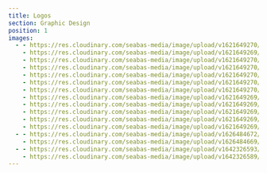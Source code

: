 ```yaml
---
title: Logos
section: Graphic Design
position: 1
images:
  - - https://res.cloudinary.com/seabas-media/image/upload/v1621649270/gallery/Logos/Untitled-2_kb8dan.png
    - https://res.cloudinary.com/seabas-media/image/upload/v1621649269/gallery/Logos/Copy_of_spa-page-001_isglfn.jpg
    - https://res.cloudinary.com/seabas-media/image/upload/v1621649270/gallery/Logos/Untitled-4_v6ki6h.png
    - https://res.cloudinary.com/seabas-media/image/upload/v1621649270/gallery/Logos/Copy_of_black_delorean_Final_jsq3jm.jpg
    - https://res.cloudinary.com/seabas-media/image/upload/v1621649270/gallery/Logos/Untitled-1_xgyql8.png
    - https://res.cloudinary.com/seabas-media/image/upload/v1621649270/gallery/Logos/Untitled-6_f8b7te.png
    - https://res.cloudinary.com/seabas-media/image/upload/v1621649270/gallery/Logos/Untitled-3_vjasdo.png
    - https://res.cloudinary.com/seabas-media/image/upload/v1621649269/gallery/Logos/untitled_-_6_xtbfzy.png
    - https://res.cloudinary.com/seabas-media/image/upload/v1621649269/gallery/Logos/lawncare-page-001_mots95.jpg
    - https://res.cloudinary.com/seabas-media/image/upload/v1621649269/gallery/Logos/lawncare_black-page-001_aqu22f.jpg
    - https://res.cloudinary.com/seabas-media/image/upload/v1621649269/gallery/Logos/Triple_A_z1stut.jpg
    - https://res.cloudinary.com/seabas-media/image/upload/v1621649269/gallery/Logos/los_magueyitos_eydmve.png
  - - https://res.cloudinary.com/seabas-media/image/upload/v1626484672/gallery/Logos/Banner_vivwfk.jpg
    - https://res.cloudinary.com/seabas-media/image/upload/v1626484669/gallery/Logos/seabass_vmcgup.jpg
  - - https://res.cloudinary.com/seabas-media/image/upload/v1642326593/gallery/Logos/sole_over_soul_iaaapj.png
    - https://res.cloudinary.com/seabas-media/image/upload/v1642326589/gallery/Logos/willow_lomcyn.png
---
```

